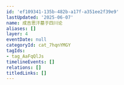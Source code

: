 ```yaml
---
id: 'ef109341-135b-482b-a17f-a351ee2f39e9'
lastUpdated: '2025-06-07'
name: 成吉思汗墓于四川论
aliases: []
layer: 4
eventDate: null
categoryId: cat_7hqnYMGY
tagIds:
- tag_AaFqQlJs
timelineEvents: []
relations: []
titledLinks: []
---
```


